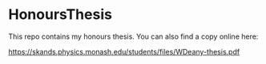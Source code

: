 # HonoursThesis

This repo contains my honours thesis. You can also find a copy online here:

https://skands.physics.monash.edu/students/files/WDeany-thesis.pdf

